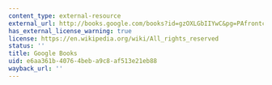 ```yaml
---
content_type: external-resource
external_url: http://books.google.com/books?id=gzOXLGbIIYwC&pg=PAfrontcover
has_external_license_warning: true
license: https://en.wikipedia.org/wiki/All_rights_reserved
status: ''
title: Google Books
uid: e6aa361b-4076-4beb-a9c8-af513e21eb88
wayback_url: ''
---
```

